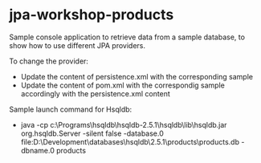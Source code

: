# jpa-workshop-products

Sample console application to retrieve data from a sample database, to show 
how to use different JPA providers.

To change the provider:

* Update the content of persistence.xml with the corresponding sample
* Update the content of pom.xml with the correspondig sample accordingly with the persistence.xml content

Sample launch command for Hsqldb:

* java -cp c:\Programs\hsqldb\hsqldb-2.5.1\hsqldb\lib\hsqldb.jar org.hsqldb.Server -silent false -database.0 file:D:\Development\databases\hsqldb\2.5.1\products\products.db -dbname.0 products
